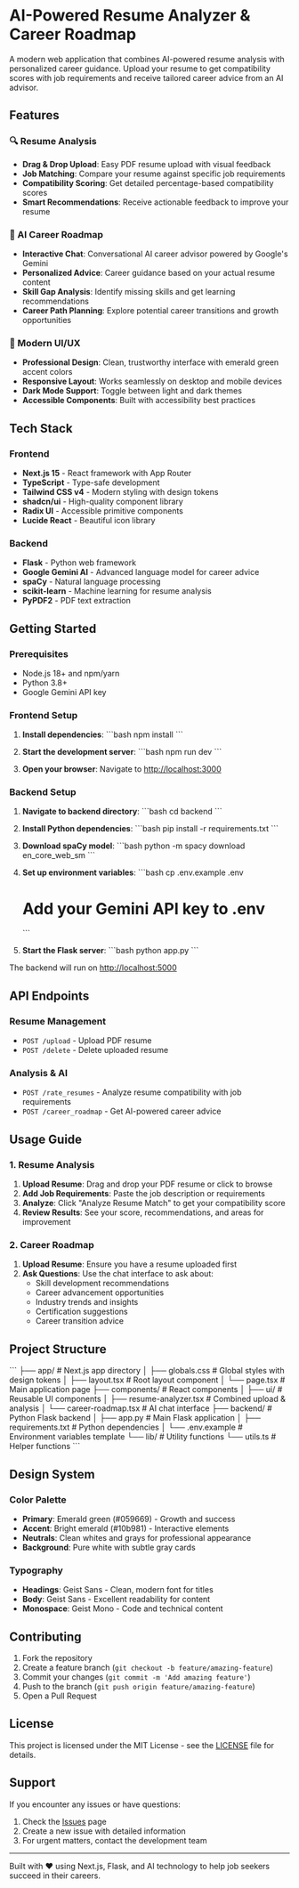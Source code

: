 # AI-Powered Resume Analyzer & Career Roadmap

A modern web application that combines AI-powered resume analysis with personalized career guidance. Upload your resume to get compatibility scores with job requirements and receive tailored career advice from an AI advisor.

## Features

### 🔍 Resume Analysis
- **Drag & Drop Upload**: Easy PDF resume upload with visual feedback
- **Job Matching**: Compare your resume against specific job requirements
- **Compatibility Scoring**: Get detailed percentage-based compatibility scores
- **Smart Recommendations**: Receive actionable feedback to improve your resume

### 🤖 AI Career Roadmap
- **Interactive Chat**: Conversational AI career advisor powered by Google's Gemini
- **Personalized Advice**: Career guidance based on your actual resume content
- **Skill Gap Analysis**: Identify missing skills and get learning recommendations
- **Career Path Planning**: Explore potential career transitions and growth opportunities

### 🎨 Modern UI/UX
- **Professional Design**: Clean, trustworthy interface with emerald green accent colors
- **Responsive Layout**: Works seamlessly on desktop and mobile devices
- **Dark Mode Support**: Toggle between light and dark themes
- **Accessible Components**: Built with accessibility best practices

## Tech Stack

### Frontend
- **Next.js 15** - React framework with App Router
- **TypeScript** - Type-safe development
- **Tailwind CSS v4** - Modern styling with design tokens
- **shadcn/ui** - High-quality component library
- **Radix UI** - Accessible primitive components
- **Lucide React** - Beautiful icon library

### Backend
- **Flask** - Python web framework
- **Google Gemini AI** - Advanced language model for career advice
- **spaCy** - Natural language processing
- **scikit-learn** - Machine learning for resume analysis
- **PyPDF2** - PDF text extraction

## Getting Started

### Prerequisites
- Node.js 18+ and npm/yarn
- Python 3.8+
- Google Gemini API key

### Frontend Setup

1. **Install dependencies**:
   \`\`\`bash
   npm install
   \`\`\`

2. **Start the development server**:
   \`\`\`bash
   npm run dev
   \`\`\`

3. **Open your browser**:
   Navigate to [http://localhost:3000](http://localhost:3000)

### Backend Setup

1. **Navigate to backend directory**:
   \`\`\`bash
   cd backend
   \`\`\`

2. **Install Python dependencies**:
   \`\`\`bash
   pip install -r requirements.txt
   \`\`\`

3. **Download spaCy model**:
   \`\`\`bash
   python -m spacy download en_core_web_sm
   \`\`\`

4. **Set up environment variables**:
   \`\`\`bash
   cp .env.example .env
   # Add your Gemini API key to .env
   \`\`\`

5. **Start the Flask server**:
   \`\`\`bash
   python app.py
   \`\`\`

The backend will run on [http://localhost:5000](http://localhost:5000)

## API Endpoints

### Resume Management
- `POST /upload` - Upload PDF resume
- `POST /delete` - Delete uploaded resume

### Analysis & AI
- `POST /rate_resumes` - Analyze resume compatibility with job requirements
- `POST /career_roadmap` - Get AI-powered career advice

## Usage Guide

### 1. Resume Analysis
1. **Upload Resume**: Drag and drop your PDF resume or click to browse
2. **Add Job Requirements**: Paste the job description or requirements
3. **Analyze**: Click "Analyze Resume Match" to get your compatibility score
4. **Review Results**: See your score, recommendations, and areas for improvement

### 2. Career Roadmap
1. **Upload Resume**: Ensure you have a resume uploaded first
2. **Ask Questions**: Use the chat interface to ask about:
   - Skill development recommendations
   - Career advancement opportunities
   - Industry trends and insights
   - Certification suggestions
   - Career transition advice

## Project Structure

\`\`\`
├── app/                    # Next.js app directory
│   ├── globals.css        # Global styles with design tokens
│   ├── layout.tsx         # Root layout component
│   └── page.tsx           # Main application page
├── components/            # React components
│   ├── ui/               # Reusable UI components
│   ├── resume-analyzer.tsx # Combined upload & analysis
│   └── career-roadmap.tsx  # AI chat interface
├── backend/              # Python Flask backend
│   ├── app.py           # Main Flask application
│   ├── requirements.txt # Python dependencies
│   └── .env.example     # Environment variables template
└── lib/                 # Utility functions
    └── utils.ts         # Helper functions
\`\`\`

## Design System

### Color Palette
- **Primary**: Emerald green (#059669) - Growth and success
- **Accent**: Bright emerald (#10b981) - Interactive elements
- **Neutrals**: Clean whites and grays for professional appearance
- **Background**: Pure white with subtle gray cards

### Typography
- **Headings**: Geist Sans - Clean, modern font for titles
- **Body**: Geist Sans - Excellent readability for content
- **Monospace**: Geist Mono - Code and technical content

## Contributing

1. Fork the repository
2. Create a feature branch (`git checkout -b feature/amazing-feature`)
3. Commit your changes (`git commit -m 'Add amazing feature'`)
4. Push to the branch (`git push origin feature/amazing-feature`)
5. Open a Pull Request

## License

This project is licensed under the MIT License - see the [LICENSE](LICENSE) file for details.

## Support

If you encounter any issues or have questions:
1. Check the [Issues](https://github.com/your-username/resume-analyzer/issues) page
2. Create a new issue with detailed information
3. For urgent matters, contact the development team

---

Built with ❤️ using Next.js, Flask, and AI technology to help job seekers succeed in their careers.
